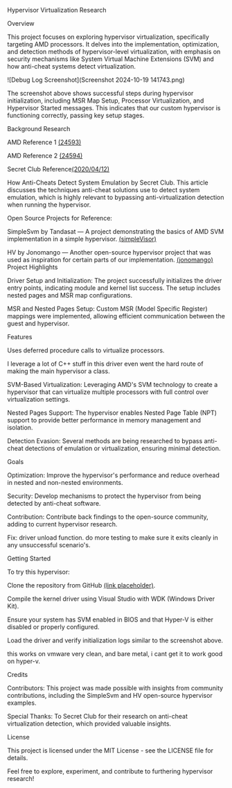 Hypervisor Virtualization Research

Overview

This project focuses on exploring hypervisor virtualization, specifically targeting AMD processors. It delves into the implementation, optimization, and detection methods of hypervisor-level virtualization, with emphasis on security mechanisms like System Virtual Machine Extensions (SVM) and how anti-cheat systems detect virtualization.

![Debug Log Screenshot](Screenshot 2024-10-19 141743.png)

The screenshot above shows successful steps during hypervisor initialization, including MSR Map Setup, Processor Virtualization, and Hypervisor Started messages. This indicates that our custom hypervisor is functioning correctly, passing key setup stages.

Background Research

AMD Reference 1 [(24593)](https://www.amd.com/content/dam/amd/en/documents/processor-tech-docs/programmer-references/24593.pdf)

AMD Reference 2 [(24594)](https://www.amd.com/content/dam/amd/en/documents/processor-tech-docs/programmer-references/24594.pdf)

Secret Club Reference[(2020/04/12)](https://secret.club/2020/04/13/how-anti-cheats-detect-system-emulation.html)

How Anti-Cheats Detect System Emulation by Secret Club. This article discusses the techniques anti-cheat solutions use to detect system emulation, which is highly relevant to bypassing anti-virtualization detection when running the hypervisor.

Open Source Projects for Reference:

SimpleSvm by Tandasat — A project demonstrating the basics of AMD SVM implementation in a simple hypervisor.
[(simpleVisor)](https://github.com/tandasat/SimpleSvm/tree/master)

HV by Jonomango — Another open-source hypervisor project that was used as inspiration for certain parts of our implementation.
[(jonomango)](https://github.com/jonomango/hv/tree/main)
Project Highlights

Driver Setup and Initialization: The project successfully initializes the driver entry points, indicating module and kernel list success. The setup includes nested pages and MSR map configurations.

MSR and Nested Pages Setup: Custom MSR (Model Specific Register) mappings were implemented, allowing efficient communication between the guest and hypervisor.

Features

Uses deferred procedure calls to virtualize processors.

I leverage a lot of C++ stuff in this driver even went the hard route of making the main hypervisor a class.

SVM-Based Virtualization: Leveraging AMD's SVM technology to create a hypervisor that can virtualize multiple processors with full control over virtualization settings.

Nested Pages Support: The hypervisor enables Nested Page Table (NPT) support to provide better performance in memory management and isolation.

Detection Evasion: Several methods are being researched to bypass anti-cheat detections of emulation or virtualization, ensuring minimal detection.

Goals

Optimization: Improve the hypervisor's performance and reduce overhead in nested and non-nested environments.

Security: Develop mechanisms to protect the hypervisor from being detected by anti-cheat software.

Contribution: Contribute back findings to the open-source community, adding to current hypervisor research.

Fix: driver unload function. do more testing to make sure it exits cleanly in any unsuccessful scenario's.

Getting Started

To try this hypervisor:

Clone the repository from GitHub [(link placeholder)](https://github.com/IceCoaled/Amd-Hypervisor-Base).

Compile the kernel driver using Visual Studio with WDK (Windows Driver Kit).

Ensure your system has SVM enabled in BIOS and that Hyper-V is either disabled or properly configured.

Load the driver and verify initialization logs similar to the screenshot above.

this works on vmware very clean, and bare metal, i cant get it to work good on hyper-v.

Credits

Contributors: This project was made possible with insights from community contributions, including the SimpleSvm and HV open-source hypervisor examples.

Special Thanks: To Secret Club for their research on anti-cheat virtualization detection, which provided valuable insights.

License

This project is licensed under the MIT License - see the LICENSE file for details.

Feel free to explore, experiment, and contribute to furthering hypervisor research!

